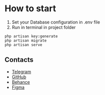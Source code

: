 # How to start

1) Set your Database configuration in .env file
2) Run in terminal in project folder
   
```shell
php artisan key:generate
php artisan migrate
php artisan serve
```

## Contacts

* [Telegram](https://t.me/niyazgim)
* [GitHub](https://github.com/niyazgim)
* [Behance](https://behance.com/niyazgim)
* [Figma](https://figma.com/@niyazgim)
